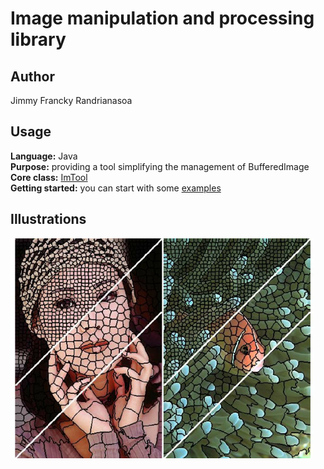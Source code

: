 # Image manipulation and processing library

## Author
Jimmy Francky Randrianasoa

## Usage
<b>Language:</b> Java </br>
<b>Purpose:</b> providing a tool simplifying the management of BufferedImage </br>
<b>Core class:</b> [ImTool](src/utils/ImTool.java) </br>
<b>Getting started:</b> you can start with some [examples](src/examples)

## Illustrations

![](1.png)

